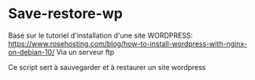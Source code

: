 # Save-restore-wp

Basé sur le tutoriel d'installation d'une site WORDPRESS: https://www.rosehosting.com/blog/how-to-install-wordpress-with-nginx-on-debian-10/
Via un serveur ftp

Ce script sert à sauvegarder et à restaurer un site wordpress
